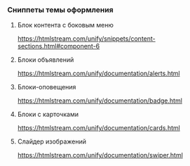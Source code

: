 ### Сниппеты темы оформления

1. Блок контента с боковым меню

   https://htmlstream.com/unify/snippets/content-sections.html#component-6

2. Блоки объявлений

   https://htmlstream.com/unify/documentation/alerts.html

3. Блоки-оповещения

   https://htmlstream.com/unify/documentation/badge.html

4. Блоки с карточками

   https://htmlstream.com/unify/documentation/cards.html

5. Слайдер изображений

   https://htmlstream.com/unify/documentation/swiper.html
